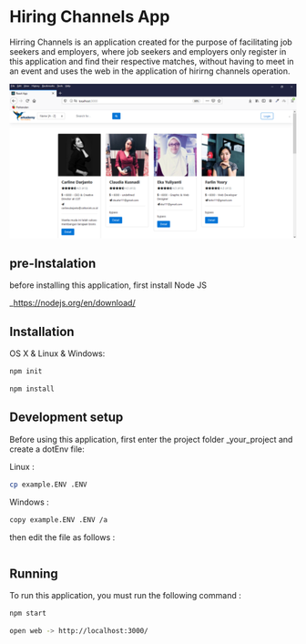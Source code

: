 # Hiring Channels App

Hirring Channels is an application created for the purpose of facilitating job seekers and employers, where job seekers and employers only register in this application and find their respective matches, without having to meet in an event and uses the web in the application of hirirng channels operation.

![](hirringChannels.PNG)

## pre-Instalation

before installing this application, first install Node JS

_https://nodejs.org/en/download/

## Installation

OS X & Linux & Windows:

```sh
npm init
```

```sh
npm install
```


## Development setup

Before using this application, first enter the project folder _your_project and create a dotEnv file:

Linux :
```sh
cp example.ENV .ENV
```

Windows :
```sh
copy example.ENV .ENV /a
```

then edit the file as follows :
```sh

```


## Running

To run this application, you must run the following command :

```sh
npm start
```

```sh
open web -> http://localhost:3000/
```
 
